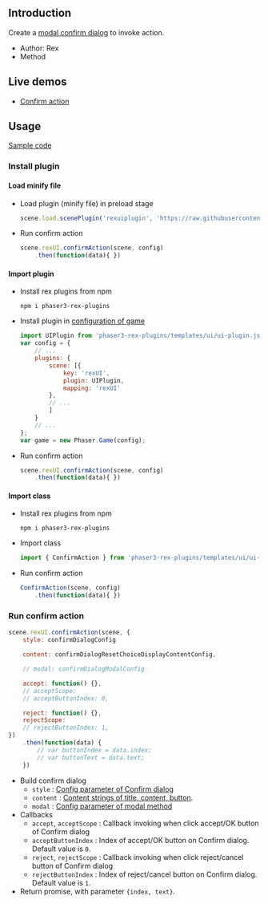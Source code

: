 ## Introduction

Create a [modal confirm dialog](ui-confirmdialog.md) to invoke action.

- Author: Rex
- Method

## Live demos

- [Confirm action](https://codepen.io/rexrainbow/pen/bGZoYgG)

## Usage

[Sample code](https://github.com/rexrainbow/phaser3-rex-notes/tree/master/examples/ui-confirmaction)

### Install plugin

#### Load minify file

- Load plugin (minify file) in preload stage
    ```javascript
    scene.load.scenePlugin('rexuiplugin', 'https://raw.githubusercontent.com/rexrainbow/phaser3-rex-notes/master/dist/rexuiplugin.min.js', 'rexUI', 'rexUI');
    ```
- Run confirm action
    ```javascript
    scene.rexUI.confirmAction(scene, config)
        .then(function(data){ })
    ```

#### Import plugin

- Install rex plugins from npm
    ```
    npm i phaser3-rex-plugins
    ```
- Install plugin in [configuration of game](game.md#configuration)
    ```javascript
    import UIPlugin from 'phaser3-rex-plugins/templates/ui/ui-plugin.js';
    var config = {
        // ...
        plugins: {
            scene: [{
                key: 'rexUI',
                plugin: UIPlugin,
                mapping: 'rexUI'
            },
            // ...
            ]
        }
        // ...
    };
    var game = new Phaser.Game(config);
    ```
- Run confirm action
    ```javascript
    scene.rexUI.confirmAction(scene, config)
        .then(function(data){ })
    ```
#### Import class

- Install rex plugins from npm
    ```
    npm i phaser3-rex-plugins
    ```
- Import class
    ```javascript
    import { ConfirmAction } from 'phaser3-rex-plugins/templates/ui/ui-components.js';
    ```
- Run confirm action
    ```javascript
    ConfirmAction(scene, config)
        .then(function(data){ })
    ```

### Run confirm action

```javascript
scene.rexUI.confirmAction(scene, {    
    style: confirmDialogConfig

    content: confirmDialogResetChoiceDisplayContentConfig,

    // modal: confirmDialogModalConfig

    accept: function() {},
    // acceptScope: 
    // acceptButtonIndex: 0,

    reject: function() {},
    rejectScope: 
    // rejectButtonIndex: 1,
})
    .then(function(data) {
        // var buttonIndex = data.index;
        // var buttonText = data.text;
    })
```

- Build confirm dialog
    - `style` : [Config parameter of Confirm dialog](ui-confirmdialog.md#add-dialog-object)
    - `content` : [Content strings of title, content, button](ui-confirmdialog.md#reset-display-content).
    - `modal` : [Config parameter of modal method](ui-confirmdialog.md#modal)
- Callbacks
    - `accept`, `acceptScope` : Callback invoking when click accept/OK button of Confirm dialog
    - `acceptButtonIndex` : Index of accept/OK button on Confirm dialog. Default value is `0`.
    - `reject`, `rejectScope` : Callback invoking when click reject/cancel button of Confirm dialog
    - `rejectButtonIndex` : Index of reject/cancel button on Confirm dialog. Default value is `1`.
- Return promise, with parameter `{index, text}`.